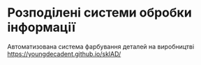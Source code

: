 # Розподілені системи обробки інформації
Автоматизована система фарбування деталей на виробництві  
https://youngdecadent.github.io/sklAD/
